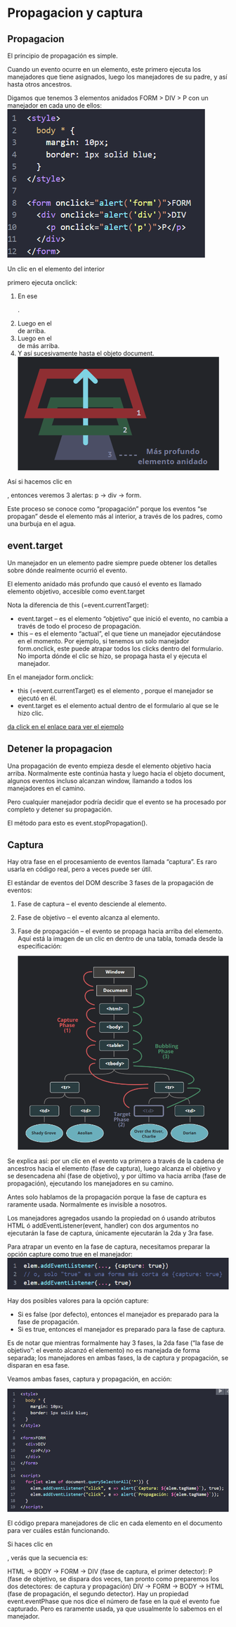 # Propagacion y captura
## Propagacion

El principio de propagación es simple.

Cuando un evento ocurre en un elemento, este primero ejecuta los manejadores que tiene asignados, luego los manejadores de su padre, y así hasta otros ancestros.

Digamos que tenemos 3 elementos anidados FORM > DIV > P con un manejador en cada uno de ellos:
![error](./imagenes/1.png)

Un clic en el elemento del interior <p> primero ejecuta onclick:

1. En ese <p>.
2. Luego en el <div> de arriba.
3. Luego en el <form> de más arriba.
4. Y así sucesivamente hasta el objeto document.
![error](./imagenes/2.png)

Así si hacemos clic en <p>, entonces veremos 3 alertas: p → div → form.

Este proceso se conoce como “propagación” porque los eventos “se propagan” desde el elemento más al interior, a través de los padres, como una burbuja en el agua.


## event.target

Un manejador en un elemento padre siempre puede obtener los detalles sobre dónde realmente ocurrió el evento.

El elemento anidado más profundo que causó el evento es llamado elemento objetivo, accesible como event.target

Nota la diferencia de this (=event.currentTarget):

- event.target – es el elemento “objetivo” que inició el evento, no cambia a través de todo el proceso de propagación.
- this – es el elemento “actual”, el que tiene un manejador ejecutándose en el momento.
Por ejemplo, si tenemos un solo manejador form.onclick, este puede atrapar todos los clicks dentro del formulario. No importa dónde el clic se hizo, se propaga hasta el <form> y ejecuta el manejador.

En el manejador form.onclick:

- this (=event.currentTarget) es el elemento <form>, porque el manejador se ejecutó en él.
- event.target es el elemento actual dentro de el formulario al que se le hizo clic.


[da click en el enlace para ver el ejemplo](https://github.com/RolandoLloveraAlanis/LloveraARo/tree/main/Parcial2/EventoJS/ejemplo)

## Detener la propagacion

Una propagación de evento empieza desde el elemento objetivo hacia arriba. Normalmente este continúa hasta <html> y luego hacia el objeto document, algunos eventos incluso alcanzan window, llamando a todos los manejadores en el camino.

Pero cualquier manejador podría decidir que el evento se ha procesado por completo y detener su propagación.

El método para esto es event.stopPropagation().

## Captura
Hay otra fase en el procesamiento de eventos llamada “captura”. Es raro usarla en código real, pero a veces puede ser útil.

El estándar de eventos del DOM describe 3 fases de la propagación de eventos:

1. Fase de captura – el evento desciende al elemento.
2. Fase de objetivo – el evento alcanza al elemento.
3. Fase de propagación – el evento se propaga hacia arriba del elemento.
Aquí está la imagen de un clic en <td> dentro de una tabla, tomada desde la especificación:

	![error](./imagenes/3.png)


Se explica así: por un clic en <td> el evento va primero a través de la cadena de ancestros hacia el elemento (fase de captura), luego alcanza el objetivo y se desencadena ahí (fase de objetivo), y por último va hacia arriba (fase de propagación), ejecutando los manejadores en su camino.

Antes solo hablamos de la propagación porque la fase de captura es raramente usada. Normalmente es invisible a nosotros.

Los manejadores agregados usando la propiedad on<event> ó usando atributos HTML ó addEventListener(event, handler) con dos argumentos no ejecutarán la fase de captura, únicamente ejecutarán la 2da y 3ra fase.

Para atrapar un evento en la fase de captura, necesitamos preparar la opción capture como true en el manejador:
![error](./imagenes/4.png)

Hay dos posibles valores para la opción capture:

- Si es false (por defecto), entonces el manejador es preparado para la fase de propagación.
- Si es true, entonces el manejador es preparado para la fase de captura.

Es de notar que mientras formalmente hay 3 fases, la 2da fase (“la fase de objetivo”: el evento alcanzó el elemento) no es manejada de forma separada; los manejadores en ambas fases, la de captura y propagación, se disparan en esa fase.

Veamos ambas fases, captura y propagación, en acción:

![error](./imagenes/5.png)

El código prepara manejadores de clic en cada elemento en el documento para ver cuáles están funcionando.

Si haces clic en <p>, verás que la secuencia es:

HTML → BODY → FORM → DIV (fase de captura, el primer detector):
P (fase de objetivo, se dispara dos veces, tan pronto como preparemos los dos detectores: de captura y propagación)
DIV → FORM → BODY → HTML (fase de propagación, el segundo detector).
Hay un propiedad event.eventPhase que nos dice el número de fase en la qué el evento fue capturado. Pero es raramente usada, ya que usualmente lo sabemos en el manejador.

